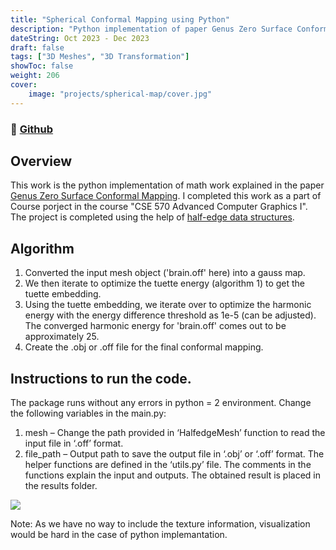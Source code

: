 ```yaml
---
title: "Spherical Conformal Mapping using Python"
description: "Python implementation of paper Genus Zero Surface Conformal Mapping"
dateString: Oct 2023 - Dec 2023
draft: false
tags: ["3D Meshes", "3D Transformation"]
showToc: false
weight: 206
cover:
    image: "projects/spherical-map/cover.jpg"
--- 
```

### 🔗 [Github](https://github.com/vasavamsi/Spherical-Conformal-Mapping-using-Python)

## Overview
This work is the python implementation of math work explained in the paper <a href="https://ieeexplore.ieee.org/document/1318721">Genus Zero Surface Conformal Mapping</a>. I completed this work as a part of Course porject in the course "CSE 570 Advanced Computer Graphics I". The project is completed using the help of <a href="https://github.com/carlosrojas/halfedge_mesh">half-edge data structures</a>.

## Algorithm 


   1. Converted the input mesh object ('brain.off' here) into a gauss map.
   2. We then iterate to optimize the tuette energy (algorithm 1) to get the tuette embedding.
   3. Using the tuette embedding, we iterate over to optimize the harmonic energy with the energy difference threshold as 1e-5 (can be adjusted). The converged harmonic energy for 'brain.off' comes out to be approximately 25.
   4. Create the .obj or .off file for the final conformal mapping.


## Instructions to run the code.

The package runs without any errors in python = 2 environment. Change the following variables in the main.py:


1. mesh – Change the path provided in ‘HalfedgeMesh’ function to read the input file in ‘.off’ format.
2. file_path – Output path to save the output file in ‘.obj’ or ‘.off’ format. The helper functions are defined in the ‘utils.py’ file. The comments in the functions explain the input and outputs. The obtained result is placed in the results folder.


![](/projects/spherical-map/results.png#center)

Note: As we have no way to include the texture information, visualization would be hard in the case of python implemantation.